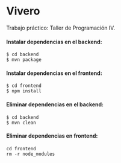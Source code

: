 # Vivero
Trabajo práctico: Taller de Programación IV.

#### Instalar dependencias en el backend:

```
$ cd backend
$ mvn package
```

#### Instalar dependencias en el frontend:

```ash
$ cd frontend
$ npm install
```

#### Eliminar dependencias en el backend:

```
$ cd backend
$ mvn clean
```

#### Eliminar dependencias en frontend:

```
cd frontend
rm -r node_modules
```